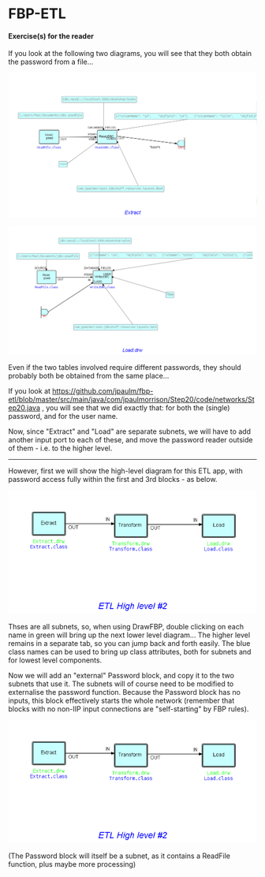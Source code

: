 FBP-ETL
=======

####  Exercise(s) for the reader

If you look at the following two diagrams, you will see that they both obtain the password from a file...

![Extract](https://github.com/jpaulm/fbp-etl/blob/master/src/main/java/com/jpaulmorrison/Step25/docs/Extract.png "Extract")

![Load](https://github.com/jpaulm/fbp-etl/blob/master/src/main/java/com/jpaulmorrison/Step25/docs/Load.png "Load")

Even if the two tables involved require different passwords, they should probably both be obtained from the same place...


If you look at https://github.com/jpaulm/fbp-etl/blob/master/src/main/java/com/jpaulmorrison/Step20/code/networks/Step20.java , you will see that we did exactly that: for both the (single) password, and for the user name.  

Now, since "Extract" and "Load" are separate subnets, we will have to add another input port to each of these, and move the password reader outside of them - i.e. to the higher level.

<hr>

However, first we will show the high-level diagram for this ETL app, with password access fully within the first and 3rd blocks - as below.

![High Level Diagram](https://github.com/jpaulm/fbp-etl/blob/master/src/main/java/com/jpaulmorrison/Step30/docs/Step30-1.png "High Level Diagram")

Thses are all subnets, so, when using DrawFBP, double clicking on each name in green will bring up the next lower level diagram...  The higher level remains in a separate tab, so you can jump back and forth easily.  The blue class names can be used to bring up class attributes, both for subnets and for lowest level components.

Now we will add an "external" Password block, and copy it to the two subnets that use it.  The subnets will of course need to be modified to externalise the password function.  Because the Password block has no inputs, this block effectively starts the whole network (remember that blocks with no non-IIP input connections are "self-starting" by FBP rules). 

![High Level Diagram with separate Password block](https://github.com/jpaulm/fbp-etl/blob/master/src/main/java/com/jpaulmorrison/Step30/docs/Step30-1.png "High Level Diagram with separate Password block")

(The Password block will itself be a subnet, as it contains a ReadFile function, plus maybe more processing)






